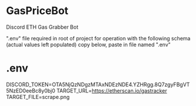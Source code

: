 # GasPriceBot
Discord ETH Gas Grabber Bot

".env" file required in root of project for operation with the following schema (actual values left populated)
copy below, paste in file named ".env"


# .env
DISCORD_TOKEN=OTA5NjQzNDgzMTAxNDEzNDE4.YZHRgg.8Q7zgyFBgVT5NzED0eeBc8y0bj0
TARGET_URL=https://etherscan.io/gastracker
TARGET_FILE=scrape.png


